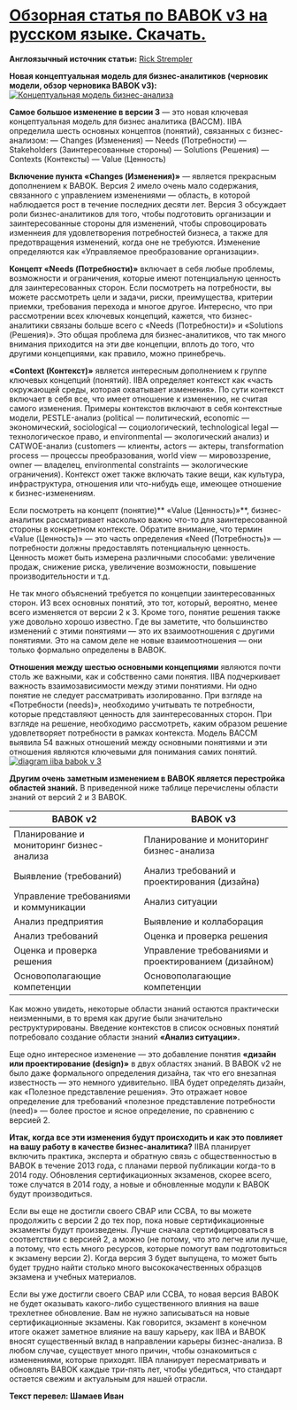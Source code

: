 # [Обзорная статья по BABOK v3 на русском языке. Скачать.](http://iiba.ru/review-article-on-babok-v3-in-russian-download/)

**Англоязычный источник статьи:** [Rick Strempler](http://ig.obsglobal.com/2013/05/babok-version-3-what-business-analysts-can-expect/)

**Новая концептуальная модель для бизнес-аналитиков (черновик модели, обзор черновика BABOK v3):**
[![Концептуальная модель бизнес-анализа](http://iiba.ru/wp-content/uploads/2014/02/conceptual_model_of_the_business_analysis_profession.png)](http://iiba.ru/wp-content/uploads/2014/02/conceptual_model_of_the_business_analysis_profession.png)

**Самое большое изменение в версии 3** — это новая ключевая концептуальная модель для бизнес аналитика (BACCM). IIBA определила шесть основных концептов (понятий), связанных с бизнес-анализом:
— Changes (Изменения)
— Needs (Потребности)
— Stakeholders (Заинтересованные стороны)
— Solutions (Решения)
— Contexts (Контексты)
— Value (Ценность)

**Включение пункта «Changes (Изменения)»** — является прекрасным дополнением к BABOK. Версия 2 имело очень мало содержания, связанного с управлением изменениями — область, в которой наблюдается рост в течение последних десяти лет. Версия 3 обсуждает роли бизнес-аналитиков для того, чтобы подготовить организации и заинтересованные стороны для изменений, чтобы спровоцировать изменнеия для удовлетворения потребностей бизнеса, а также для предотвращения изменений, когда оне не требуются. Изменение определяются как «Управляемое преобразование организации».

**Концепт «Needs (Потребности)»** включает в себя любые проблемы, возможности и ограничения, которые имеют потенциальную ценность для заинтересованных сторон. Если посмотреть на потребности, вы можете рассмотреть цели и задачи, риски, преимущества, критерии приемки, требования перехода и многое другое. Интересно, что при рассмотрении всех ключевых концепций, кажется, что бизнес-аналитики связаны больше всего с «Needs (Потребности)» и «Solutions (Решения)». Это общая проблема для бизнес-аналитиков, что так много внимания приходится на эти две концепции, вплоть до того, что другими концепциями, как правило, можно принебречь.

**«Context (Контекст)»** является интересным дополнением к группе ключевых концепций (понятий). IIBA определяет контекст как «часть окружающей среды, которая охватывает изменения». По сути контекст включает в себя все, что имеет отношение к изменению, не считая самого изменения. Примеры контекстов включают в себя контекстные модели, PESTLE-анализ (political — политический, economic — экономический, sociological — социологический, technological legal — технологическое право, и environmental — экологический анализ) и CATWOE-анализ (customers — клиенты, actors — актеры, transformation process — процессы преобразования, world view — мировоззрение, owner — владелец, environmental constraints — экологические ограничения). Контекст ожет также включать такие вещи, как культура, инфраструктура, отношения или что-нибудь еще, имеющее отношение к бизнес-изменениям.

Если посмотреть на концепт (понятие)** «Value (Ценность)»**, бизнес-аналитик рассматривает насколько важно что-то для заинтересованной стороны в конкретном контексте. Обратите внимание, что термин «Value (Ценность)» — это часть определения «Need (Потребность)» — потребности должны предоставлять потенциальную ценность. Ценность может быть измерена различными способами: увеличение продаж, снижение риска, увеличение возможности, повышение производительности и т.д.

Не так много объяснений требуется по концепции заинтересованных сторон. ИЗ всех основных понятий, это тот, который, вероятно, менее всего изменяется от версии 2 к 3. Кроме того, понятие решения также уже довольно хорошо известно. Где вы заметите, что большинство изменений с этими понятиями — это их взаимоотношения с другими понятиями. Это на самом деле не новые взаимоотношения — они только формально определены в BABOK.

**Отношения между шестью основными концепциями** являются почти столь же важными, как и собственно сами понятия. IIBA подчеркивает важность взаимозависимости между этими понятиями. Ни одно понятие не следует рассматривать изолированно. При взгляде на «Потребности (needs)», необходимо учитывать те потребности, которые представляют ценность для заинтересованных сторон. При взгляде на решение, необходимо рассмотреть, каким образом решение удовлетворяет потребности в рамках контекста. Модель BACCM выявила 54 важных отношений между основными понятиями и эти отношения являются ключевыми для понимания самих понятий.
[![diagram iiba babok v 3](http://iiba.ru/wp-content/uploads/2014/02/diagram_iiba_babok_v_3.png)](http://iiba.ru/wp-content/uploads/2014/02/diagram_iiba_babok_v_3.png)

**Другим очень заметным изменением в BABOK является перестройка областей знаний.** В приведенной ниже таблице перечислены области знаний от версий 2 и 3 BABOK.

| **BABOK v2**                             | **BABOK v3**                             |
| ---------------------------------------- | ---------------------------------------- |
| Планирование и мониторинг бизнес-анализа | Планирование и мониторинг бизнес-анализа |
| Выявление (требований)                   | Анализ требований и проектирования (дизайна) |
| Управление требованиями и коммуникации   | Анализ ситуации                          |
| Анализ предприятия                       | Выявление и коллаборация                 |
| Анализ требований                        | Оценка и проверка решения                |
| Оценка и проверка решения                | Управление требованиями и проектированием (дизайном) |
| Основополагающие компетенции             | Основополагающие компетенции             |

Как можно увидеть, некоторые области знаний остаются практически неизменными, в то время как другие были значительно реструктурированы. Введение контекстов в список основных понятий потребовало создание области знаний **«Анализ ситуации».**

Еще одно интересное изменение — это добавление понятия **«дизайн или проектирование (design)»** в двух областях знаний. В BABOK v2 не было даже формального определения дизайна, так что его внезапная известность — это немного удивительно. IIBA будет определять дизайн, как «Полезное представление решения». Это отражает новое определение для требований «полезное представление потребности (need)» — более простое и ясное определение, по сравнению с версией 2.

**Итак, когда все эти изменения будут происходить и как это повлияет на вашу работу в качестве бизнес-аналитика?** IIBA планирует включить практика, эксперта и обратную связь с общественностью в BABOK в течение 2013 года, с планами первой публикации когда-то в 2014 году. Обновления сертификационных экзаменов, скорее всего, тоже случатся в 2014 году, а новые и обновленные модули к BABOK будут производиться.

Если вы еще не достигли своего CBAP или CCBA, то вы можете продолжить с версии 2 до тех пор, пока новые сертификационные экзаменты будут произведены. Лучше сначала сертифицироваться в соответствии с версией 2, а можно (не потому, что это легче или лучше, а потому, что есть много ресурсов, которые помогут вам подготовиться к экзамену версии 2). Когда версия 3 будет выпущена, то может быть будет трудно найти столько много высококачественных образцов экзамена и учебных материалов.

Если вы уже достигли своего CBAP или CCBA, то новая версия BABOK не будет оказывать какого-либо существенного влияния на ваше трехлетнее обновление. Вам не нужно записываться на новые сертификационные экзамены. Как говорится, экзамент в конечном итоге окажет заметное влияние на вашу карьеру, как IIBA и BABOK вносят существенный вклад в направлении карьеры бизнес-анализа.
В любом случае, существует много причин, чтобы ознакомиться с изменениями, которые приходят. IIBA планирует пересматривать и обновлять BABOK каждые три-пять лет, чтобы убедиться, что стандарт остается свежим и актуальным для нашей отрасли.

**Текст перевел: Шамаев Иван**